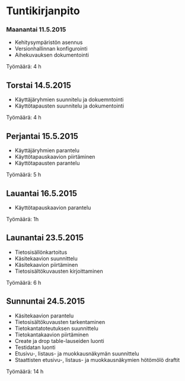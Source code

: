# Tuntikirjanpito

### Maanantai 11.5.2015

* Kehitysympäristön asennus
* Versionhallinnan konfigurointi
* Aihekuvauksen dokumentointi

Työmäärä: 4 h

## Torstai 14.5.2015

* Käyttäjäryhmien suunnitelu ja dokuemntointi
* Käyttötapausten suunnitelu ja dokumentointi

Työmäärä: 4 h

## Perjantai 15.5.2015

* Käyttäjäryhmien parantelu
* Käyttötapauskaavion piirtäminen  
* Käyttötapausten parantelu

Työmäärä: 5 h

## Lauantai 16.5.2015

* Käyttötapauskaavion parantelu

Työmäärä: 1h

## Launantai 23.5.2015

* Tietosisällönkartoitus
* Käsitekaavion suunnittelu
* Käsitekaavion piirtäminen
* Tietosisältökuvausten kirjoittaminen

Työmäärä: 6 h

## Sunnuntai 24.5.2015

* Käsitekaavion parantelu
* Tietosisältökuvausten tarkentaminen
* Tietokantatoteutuksen suunnittelu
* Tietokantakaavion piirtäminen
* Create ja drop table-lauseiden luonti
* Testidatan luonti
* Etusivu-, listaus- ja muokkausnäkymän suunnittelu
* Staattisten etusivu-, listaus- ja muokkausnäkymien hötömölö draftit 

Työmäärä: 14 h
